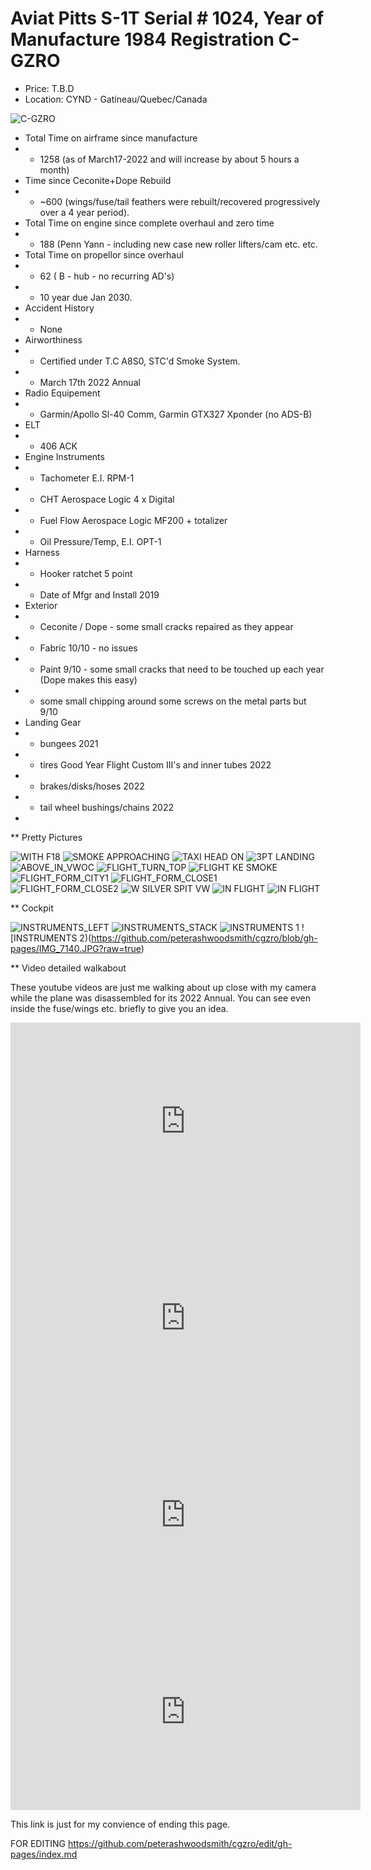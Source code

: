 
# Aviat Pitts S-1T Serial # 1024, Year of Manufacture 1984 Registration C-GZRO

- Price: T.B.D
- Location: CYND - Gatineau/Quebec/Canada 

![C-GZRO](https://github.com/peterashwoodsmith/cgzro/blob/gh-pages/120192589_342653510515315_1866686497951489580_n.jpg?raw=true)

- Total Time on airframe since manufacture 
- - 1258 (as of March17-2022 and will increase by about 5 hours a month)
- Time since Ceconite+Dope Rebuild
- - ~600 (wings/fuse/tail feathers were rebuilt/recovered progressively over a 4 year period).                        
- Total Time on engine since complete overhaul and zero time
- - 188 (Penn Yann - including new case new roller lifters/cam etc. etc. 
- Total Time on propellor since overhaul
- - 62  ( B - hub - no recurring AD's)
- - 10 year due Jan 2030.
- Accident History
- - None     
- Airworthiness                         
- - Certified under T.C A8S0, STC'd Smoke System.
- - March 17th 2022 Annual
- Radio Equipement
- - Garmin/Apollo Sl-40 Comm, Garmin GTX327 Xponder (no ADS-B)
- ELT
- - 406 ACK
- Engine Instruments
- - Tachometer E.I. RPM-1
- - CHT Aerospace Logic 4 x Digital
- - Fuel Flow Aerospace Logic MF200 + totalizer
- - Oil Pressure/Temp, E.I. OPT-1
- Harness 
- - Hooker ratchet 5 point
- - Date of Mfgr and Install 2019 
- Exterior
- - Ceconite / Dope - some small cracks repaired as they appear 
- - Fabric 10/10 - no issues
- - Paint 9/10 - some small cracks that need to be touched up each year (Dope makes this easy)
- - some small chipping around some screws on the metal parts but 9/10
- Landing Gear
- - bungees 2021
- - tires Good Year Flight Custom III's and inner tubes 2022
- - brakes/disks/hoses 2022
- - tail wheel bushings/chains 2022 
- 
** Pretty Pictures

![WITH F18](https://github.com/peterashwoodsmith/cgzro/blob/gh-pages/247750_big.jpg?raw=true)
![SMOKE APPROACHING](https://github.com/peterashwoodsmith/cgzro/blob/gh-pages/8715369833_bdb9186f0d_o.jpg?raw=true)
![TAXI HEAD ON](https://github.com/peterashwoodsmith/cgzro/blob/gh-pages/8715385031_27015be4b2_o.jpg?raw=true)
![3PT LANDING](https://github.com/peterashwoodsmith/cgzro/blob/gh-pages/IMG_2381.JPG?raw=true)
![ABOVE_IN_VWOC](https://github.com/peterashwoodsmith/cgzro/blob/gh-pages/IMG_4973.JPG?raw=true)
![FLIGHT_TURN_TOP](https://github.com/peterashwoodsmith/cgzro/blob/gh-pages/IMG_5089.JPG?raw=true)
![FLIGHT KE SMOKE](https://github.com/peterashwoodsmith/cgzro/blob/gh-pages/IMG_5138.JPG?raw=true)
![FLIGHT_FORM_CITY1](https://github.com/peterashwoodsmith/cgzro/blob/gh-pages/IMG_6193.JPG?raw=true)
![FLIGHT_FORM_CLOSE1](https://github.com/peterashwoodsmith/cgzro/blob/gh-pages/IMG_6197.JPG?raw=true)
![FLIGHT_FORM_CLOSE2](https://github.com/peterashwoodsmith/cgzro/blob/gh-pages/IMG_6198.JPG?raw=true)
![W SILVER SPIT VW](https://github.com/peterashwoodsmith/cgzro/blob/gh-pages/IMG_6219.JPG?raw=true)
![IN FLIGHT](https://github.com/peterashwoodsmith/cgzro/blob/gh-pages/IMG_7120.JPG?raw=true)
![IN FLIGHT](https://github.com/peterashwoodsmith/cgzro/blob/gh-pages/IMG_7020.JPG?raw=true)

** Cockpit

![INSTRUMENTS_LEFT](https://github.com/peterashwoodsmith/cgzro/blob/gh-pages/IMG_4623.JPG?raw=true)
![INSTRUMENTS_STACK](https://github.com/peterashwoodsmith/cgzro/blob/gh-pages/IMG_4625.JPG?raw=true)
![INSTRUMENTS 1](https://github.com/peterashwoodsmith/cgzro/blob/gh-pages/IMG_7140.JPG?raw=true)
![INSTRUMENTS 2)(https://github.com/peterashwoodsmith/cgzro/blob/gh-pages/IMG_7140.JPG?raw=true)

** Video detailed walkabout

These youtube videos are just me walking about up close with my camera while the plane was disassembled for its 2022 Annual. You can see even inside the fuse/wings etc. briefly to give you an idea.

<iframe width="560" height="315" src="https://www.youtube.com/embed/h7LCGDUYQKE" title="YouTube video player" frameborder="0" allow="accelerometer; autoplay; clipboard-write; encrypted-media; gyroscope; picture-in-picture" allowfullscreen></iframe>

<iframe width="560" height="315" src="https://www.youtube.com/embed/3lP5YBVBkos" title="YouTube video player" frameborder="0" allow="accelerometer; autoplay; clipboard-write; encrypted-media; gyroscope; picture-in-picture" allowfullscreen></iframe>

<iframe width="560" height="315" src="https://www.youtube.com/embed/CXUzI5mdrys" title="YouTube video player" frameborder="0" allow="accelerometer; autoplay; clipboard-write; encrypted-media; gyroscope; picture-in-picture" allowfullscreen></iframe>


<iframe width="560" height="315" src="https://www.youtube.com/embed/3UAzy7573QE" title="YouTube video player" frameborder="0" allow="accelerometer; autoplay; clipboard-write; encrypted-media; gyroscope; picture-in-picture" allowfullscreen></iframe>


This link is just for my convience of ending this page. 

FOR EDITING https://github.com/peterashwoodsmith/cgzro/edit/gh-pages/index.md

